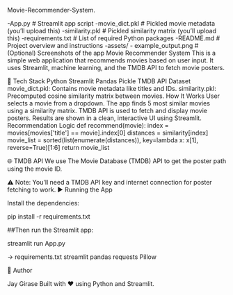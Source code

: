 Movie-Recommender-System.


-App.py                        # Streamlit app script
-movie_dict.pkl                # Pickled movie metadata (you’ll upload this)
-similarity.pkl                # Pickled similarity matrix (you’ll upload this)
-requirements.txt              # List of required Python packages
-README.md                     # Project overview and instructions
-assets/
    - example_output.png        # (Optional) Screenshots of the app
Movie Recommender System
This is a simple web application that recommends movies based on user input. It uses Streamlit, machine learning, and the TMDB API to fetch movie posters.

🔧 Tech Stack
Python
Streamlit
Pandas
Pickle
TMDB API
Dataset
movie_dict.pkl: Contains movie metadata like titles and IDs.
similarity.pkl: Precomputed cosine similarity matrix between movies.
How It Works
User selects a movie from a dropdown.
The app finds 5 most similar movies using a similarity matrix.
TMDB API is used to fetch and display movie posters.
Results are shown in a clean, interactive UI using Streamlit.
Recommendation Logic
def recommend(movie):
    index = movies[movies['title'] == movie].index[0]
    distances = similarity[index]
    movie_list = sorted(list(enumerate(distances)), key=lambda x: x[1], reverse=True)[1:6]
    return movie_list


🌐 TMDB API We use The Movie Database (TMDB) API to get the poster path using the movie ID.

⚠️ Note: You'll need a TMDB API key and internet connection for poster fetching to work. ▶️ Running the App

Install the dependencies:

pip install -r requirements.txt

##Then run the Streamlit app:

streamlit run App.py

-> requirements.txt streamlit pandas requests Pillow

🙌 Author

Jay Girase Built with ❤️ using Python and Streamlit.
